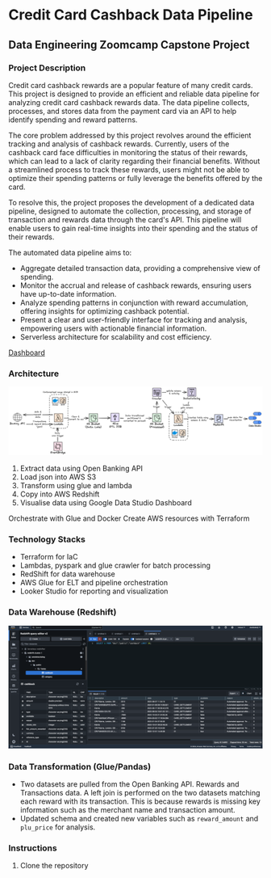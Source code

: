 # Credit Card Cashback Data Pipeline

## Data Engineering Zoomcamp Capstone Project

### Project Description
Credit card cashback rewards are a popular feature of many credit cards.
This project is designed to provide an efficient and reliable data pipeline for analyzing credit card cashback rewards data. 
The data pipeline collects, processes, and stores data from the payment card via an API to help identify spending and reward patterns.

The core problem addressed by this project revolves around the efficient tracking and analysis of cashback rewards. 
Currently, users of the cashback card face difficulties in monitoring the status of their rewards, which can lead to a lack of clarity regarding their financial benefits. 
Without a streamlined process to track these rewards, users might not be able to optimize their spending patterns or fully leverage the benefits offered by the card.

To resolve this, the project proposes the development of a dedicated data pipeline, designed to automate the collection, processing, and storage of transaction and rewards data through the card's API. 
This pipeline will enable users to gain real-time insights into their spending and the status of their rewards. 

The automated data pipeline aims to:

- Aggregate detailed transaction data, providing a comprehensive view of spending.
- Monitor the accrual and release of cashback rewards, ensuring users have up-to-date information.
- Analyze spending patterns in conjunction with reward accumulation, offering insights for optimizing cashback potential.
- Present a clear and user-friendly interface for tracking and analysis, empowering users with actionable financial information.
- Serverless architecture for scalability and cost efficiency.

[Dashboard](https://lookerstudio.google.com/reporting/1e51be85-1fee-4fee-b280-1349dffd0a28)

### Architecture

![architecture.png](static/architecture.png)

1. Extract data using Open Banking API
2. Load json into AWS S3
3. Transform using glue and lambda
4. Copy into AWS Redshift
5. Visualise data using Google Data Studio Dashboard

Orchestrate with Glue and Docker
Create AWS resources with Terraform

### Technology Stacks
- Terraform for IaC
- Lambdas, pyspark and glue crawler for batch processing
- RedShift for data warehouse
- AWS Glue for ELT and pipeline orchestration
- Looker Studio for reporting and visualization

### Data Warehouse (Redshift)
![redshift.png](static/redshift.png)

### Data Transformation (Glue/Pandas)
- Two datasets are pulled from the Open Banking API. Rewards and Transactions data. 
A left join is performed on the two datasets matching each reward with its transaction. 
This is because rewards is missing key information such as the merchant name and transaction amount.
- Updated schema and created new variables such as `reward_amount` and `plu_price` for analysis.

### Instructions
1. Clone the repository

[//]: # (2. Run `terraform init` to initialize the terraform directory)

[//]: # (3. Run `terraform apply` to create the resources)

[//]: # (4. )